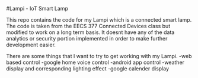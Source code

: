 #Lampi - IoT Smart Lamp

This repo contains the code for my Lampi which is a connected smart lamp. The code is taken from the EECS 377 Connected Devices class but modified to work on a long term basis. It doesnt have any of the data analytics or security portion implemented in order to make further development easier. 

There are some things that I want to try to get working with my Lampi. 
-web based control
-google home voice control
-android app control
-weather display and corresponding lighting effect
-google calender display
